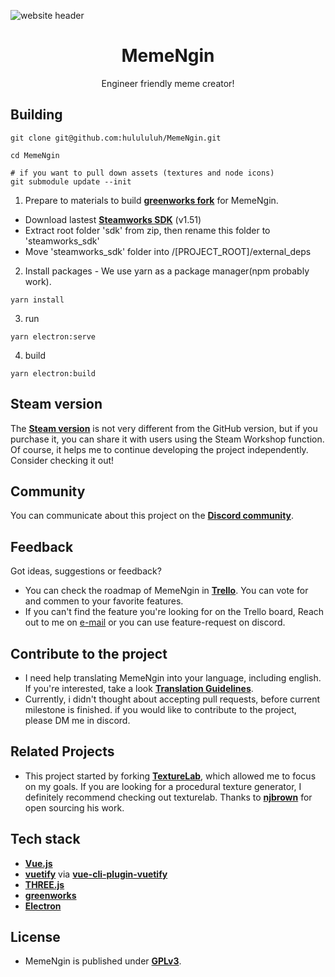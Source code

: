 ![website header](https://user-images.githubusercontent.com/5396978/126163160-9899251b-2895-4cb6-aa3a-40170786c536.jpg)

<h1 align="center">
  MemeNgin
</h1>

<p align="center">
  Engineer friendly meme creator!<br/>
</p>

## Building

```
git clone git@github.com:hulululuh/MemeNgin.git

cd MemeNgin

# if you want to pull down assets (textures and node icons)
git submodule update --init

```

1. Prepare to materials to build **[greenworks fork](https://github.com/hulululuh/greenworks)** for MemeNgin.
  - Download lastest **[Steamworks SDK](https://partner.steamgames.com/downloads/list)** (v1.51)
  - Extract root folder 'sdk' from zip, then rename this folder to 'steamworks_sdk'
  - Move 'steamworks_sdk' folder into /[PROJECT_ROOT]/external_deps

2. Install packages - We use yarn as a package manager(npm probably work).
```
yarn install
```

3. run
```
yarn electron:serve
```

4. build
```
yarn electron:build
```

## Steam version
The **[Steam version](https://store.steampowered.com/app/1632910/MemeNgin/)** is not very different from the GitHub version, but if you purchase it, you can share it with users using the Steam Workshop function. Of course, it helps me to continue developing the project independently. Consider checking it out!

## Community
You can communicate about this project on the **[Discord community](https://discord.gg/9vewbmkGHE)**.

## Feedback

Got ideas, suggestions or feedback? 
 - You can check the roadmap of MemeNgin in **[Trello](https://trello.com/b/pOpnosx5/memengin-task-board)**. You can vote for and commen to your favorite features.
 - If you can't find the feature you're looking for on the Trello board, Reach out to me on [e-mail](mailto:admin@memengin.com) or you can use feature-request on discord.

## Contribute to the project
- I need help translating MemeNgin into your language, including english. If you're interested, take a look **[Translation Guidelines](https://github.com/hulululuh/MemeNginData/blob/main/translations/README.md)**.
- Currently, i didn't thought about accepting pull requests, before current milestone is finished. if you would like to contribute to the project, please DM me in discord.

## Related Projects
- This project started by forking **[TextureLab](https://github.com/njbrown/texturelab)**, which allowed me to focus on my goals. If you are looking for a procedural texture generator, I definitely recommend checking out texturelab. Thanks to **[njbrown](https://github.com/njbrown)** for open sourcing his work.

## Tech stack
- **[Vue.js](https://vuejs.org)**
- **[vuetify](https://vuetifyjs.com/en/)** via **[vue-cli-plugin-vuetify](https://github.com/vuetifyjs/vue-cli-plugins)**
- **[THREE.js](https://threejs.org/)**
- **[greenworks](https://github.com/greenheartgames/greenworks)**
- **[Electron](https://electronjs.org)**

## License
- MemeNgin is published under **[GPLv3](https://github.com/hulululuh/MemeNgin/blob/main/LICENSE)**.
